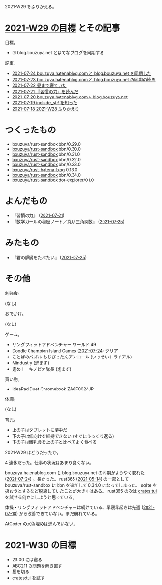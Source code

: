 2021-W29 をふりかえる。

# [2021-W29 の目標][2021-07-18] とその記事

目標。

- ☑ blog.bouzuya.net とはてなブログを同期する

記事。

- [2021-07-24 bouzuya.hatenablog.com と blog.bouzuya.net を同期した][2021-07-24]
- [2021-07-23 bouzuya.hatenablog.com と blog.bouzuya.net の同期の続き][2021-07-23]
- [2021-07-22 昼まで寝ていた][2021-07-22]
- [2021-07-21 『習慣の力』を読んだ][2021-07-21]
- [2021-07-20 bouzuya.hatenablog.com > blog.bouzuya.net][2021-07-20]
- [2021-07-19 include_str! を知った][2021-07-19]
- [2021-07-18 2021-W28 ふりかえり][2021-07-18]

# つくったもの

- [bouzuya/rust-sandbox] bbn/0.29.0
- [bouzuya/rust-sandbox] bbn/0.30.0
- [bouzuya/rust-sandbox] bbn/0.31.0
- [bouzuya/rust-sandbox] bbn/0.32.0
- [bouzuya/rust-sandbox] bbn/0.33.0
- [bouzuya/rust-hatena-blog] 0.13.0
- [bouzuya/rust-sandbox] bbn/0.34.0
- [bouzuya/rust-sandbox] dot-explorer/0.1.0

# よんだもの

- 『習慣の力』 ([2021-07-21])
- 『数学ガールの秘密ノート／丸い三角関数』 ([2021-07-25])

# みたもの

- 『君の膵臓をたべたい』 ([2021-07-25])

# その他

勉強会。

(なし)

おでかけ。

(なし)

ゲーム。

- リングフィットアドベンチャー ワールド 49
- Doodle Champion Island Games ([2021-07-24]) クリア
- ことばのパズル もじぴったんアンコール (いっせいトライアル)
- Mindustry (進まず)
- 進め！　キノピオ隊長 (進まず)

買い物。

- IdeaPad Duet Chromebook ZA6F0024JP

体調。

(なし)

育児。

- 上の子はタブレットに夢中だ
- 下の子は仰向けを維持できない (すぐにひっくり返る)
- 下の子は離乳食を上の子と比べてよく食べる

2021-W29 はどうだったか。

4 連休だった。仕事の状況はあまり良くない。

bouzuya.hatenablog.com と blog.bouzuya.net の同期がようやく取れた ([2021-07-24]) 。長かった。 rust365 ([2021-05-14]) の一部として [bouzuya/rust-sandbox] に bbn を追加して 0.34.0 になってしまった。 sqlite を扱おうとするなど脱線していたことが大きくはある。 rust365 の次は [crates:tui] を試せる何かにしようと思っている。

体操・リングフィットアドベンチャーは続けている。早寝早起きは先週 ([2021-07-18]) から改善できていない。まだ崩れている。

AtCoder の水色埋めは進んでいない。

# 2021-W30 の目標

- 23:00 には寝る
- ABC211 の問題を解き直す
- 髪を切る
- crates:tui を試す

[2021-05-14]: https://blog.bouzuya.net/2021/05/14/
[2021-07-18]: https://blog.bouzuya.net/2021/07/18/
[2021-07-19]: https://blog.bouzuya.net/2021/07/19/
[2021-07-20]: https://blog.bouzuya.net/2021/07/20/
[2021-07-21]: https://blog.bouzuya.net/2021/07/21/
[2021-07-22]: https://blog.bouzuya.net/2021/07/22/
[2021-07-23]: https://blog.bouzuya.net/2021/07/23/
[2021-07-24]: https://blog.bouzuya.net/2021/07/24/
[2021-07-25]: https://blog.bouzuya.net/2021/07/25/
[bouzuya/rust-hatena-blog]: https://github.com/bouzuya/rust-hatena-blog
[bouzuya/rust-sandbox]: https://github.com/bouzuya/rust-sandbox
[crates:tui]: https://crates.io/crates/tui
